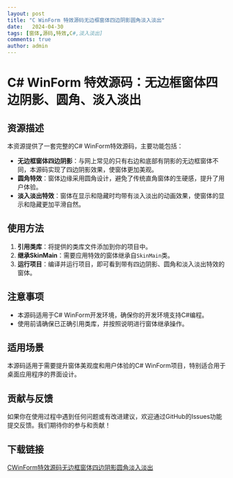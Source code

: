 ```yaml
---
layout: post
title: "C WinForm 特效源码无边框窗体四边阴影圆角淡入淡出"
date:   2024-04-30
tags: [窗体,源码,特效,C#,淡入淡出]
comments: true
author: admin
---
```

# C# WinForm 特效源码：无边框窗体四边阴影、圆角、淡入淡出

## 资源描述

本资源提供了一套完整的C# WinForm特效源码，主要功能包括：

- **无边框窗体四边阴影**：与网上常见的只有右边和底部有阴影的无边框窗体不同，本源码实现了四边阴影效果，使窗体更加美观。
- **圆角特效**：窗体边缘采用圆角设计，避免了传统直角窗体的生硬感，提升了用户体验。
- **淡入淡出特效**：窗体在显示和隐藏时均带有淡入淡出的动画效果，使窗体的显示和隐藏更加平滑自然。

## 使用方法

1. **引用类库**：将提供的类库文件添加到你的项目中。
2. **继承SkinMain**：需要应用特效的窗体继承自`SkinMain`类。
3. **运行项目**：编译并运行项目，即可看到带有四边阴影、圆角和淡入淡出特效的窗体。

## 注意事项

- 本源码适用于C# WinForm开发环境，确保你的开发环境支持C#编程。
- 使用前请确保已正确引用类库，并按照说明进行窗体继承操作。

## 适用场景

本源码适用于需要提升窗体美观度和用户体验的C# WinForm项目，特别适合用于桌面应用程序的界面设计。

## 贡献与反馈

如果你在使用过程中遇到任何问题或有改进建议，欢迎通过GitHub的Issues功能提交反馈。我们期待你的参与和贡献！

## 下载链接

[CWinForm特效源码无边框窗体四边阴影圆角淡入淡出](https://pan.quark.cn/s/24c0623bd713)
